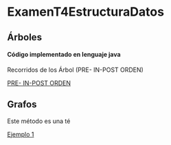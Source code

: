 # ExamenT4EstructuraDatos

## Árboles

#### Código implementado en lenguaje java

Recorridos de los  Árbol (PRE- IN-POST ORDEN)

[PRE- IN-POST ORDEN](ecio1.java)


## Grafos

Este método es una té

[Ejemplo 1](https://github.com/GABOHDEZ2001/PROBLEMARIOTEMA4METODOS/blob/main/T4-E2-Problemario/src/M%C3%A9todoDeTrapecio/MetodoTrapecio1.java)
